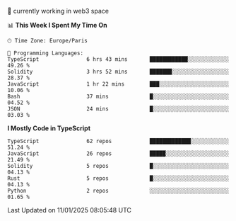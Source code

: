 🔭 currently working in web3 space

<!--START_SECTION:waka-->
📊 **This Week I Spent My Time On** 

```text
🕑︎ Time Zone: Europe/Paris

💬 Programming Languages: 
TypeScript               6 hrs 43 mins       ████████████░░░░░░░░░░░░░   49.26 % 
Solidity                 3 hrs 52 mins       ███████░░░░░░░░░░░░░░░░░░   28.37 % 
JavaScript               1 hr 22 mins        ███░░░░░░░░░░░░░░░░░░░░░░   10.06 % 
Bash                     37 mins             █░░░░░░░░░░░░░░░░░░░░░░░░   04.52 % 
JSON                     24 mins             █░░░░░░░░░░░░░░░░░░░░░░░░   03.03 % 
```

**I Mostly Code in TypeScript** 

```text
TypeScript               62 repos            █████████████░░░░░░░░░░░░   51.24 % 
JavaScript               26 repos            █████░░░░░░░░░░░░░░░░░░░░   21.49 % 
Solidity                 5 repos             █░░░░░░░░░░░░░░░░░░░░░░░░   04.13 % 
Rust                     5 repos             █░░░░░░░░░░░░░░░░░░░░░░░░   04.13 % 
Python                   2 repos             ░░░░░░░░░░░░░░░░░░░░░░░░░   01.65 % 
```




 Last Updated on 11/01/2025 08:05:48 UTC
<!--END_SECTION:waka-->
